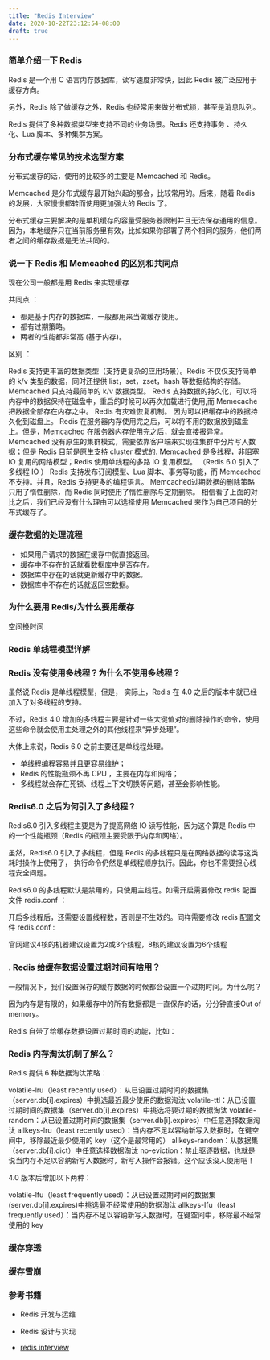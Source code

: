 ```yaml
---
title: "Redis Interview"
date: 2020-10-22T23:12:54+08:00
draft: true
---
```


### 简单介绍一下 Redis
Redis 是一个用 C 语言内存数据库，读写速度非常快，因此 Redis 被广泛应用于缓存方向。

另外，Redis 除了做缓存之外，Redis 也经常用来做分布式锁，甚至是消息队列。

Redis 提供了多种数据类型来支持不同的业务场景。Redis 还支持事务 、持久化、Lua 脚本、多种集群方案。

### 分布式缓存常见的技术选型方案

分布式缓存的话，使用的比较多的主要是 Memcached 和 Redis。

Memcached 是分布式缓存最开始兴起的那会，比较常用的。后来，随着 Redis 的发展，大家慢慢都转而使用更加强大的 Redis 了。

分布式缓存主要解决的是单机缓存的容量受服务器限制并且无法保存通用的信息。因为，本地缓存只在当前服务里有效，比如如果你部署了两个相同的服务，他们两者之间的缓存数据是无法共同的。

### 说一下 Redis 和 Memcached 的区别和共同点

现在公司一般都是用 Redis 来实现缓存

共同点 ：

- 都是基于内存的数据库，一般都用来当做缓存使用。
- 都有过期策略。
- 两者的性能都非常高 (基于内存)。

区别 ：

Redis 支持更丰富的数据类型（支持更复杂的应用场景）。Redis 不仅仅支持简单的 k/v 类型的数据，同时还提供 list，set，zset，hash 等数据结构的存储。Memcached 只支持最简单的 k/v 数据类型。
Redis 支持数据的持久化，可以将内存中的数据保持在磁盘中，重启的时候可以再次加载进行使用,而 Memecache 把数据全部存在内存之中。
Redis 有灾难恢复机制。 因为可以把缓存中的数据持久化到磁盘上。
Redis 在服务器内存使用完之后，可以将不用的数据放到磁盘上。但是，Memcached 在服务器内存使用完之后，就会直接报异常。
Memcached 没有原生的集群模式，需要依靠客户端来实现往集群中分片写入数据；但是 Redis 目前是原生支持 cluster 模式的.
Memcached 是多线程，非阻塞 IO 复用的网络模型；Redis 使用单线程的多路 IO 复用模型。 （Redis 6.0 引入了多线程 IO ）
Redis 支持发布订阅模型、Lua 脚本、事务等功能，而 Memcached 不支持。并且，Redis 支持更多的编程语言。
Memcached过期数据的删除策略只用了惰性删除，而 Redis 同时使用了惰性删除与定期删除。
相信看了上面的对比之后，我们已经没有什么理由可以选择使用 Memcached 来作为自己项目的分布式缓存了。

 ### 缓存数据的处理流程

- 如果用户请求的数据在缓存中就直接返回。
- 缓存中不存在的话就看数据库中是否存在。
- 数据库中存在的话就更新缓存中的数据。
- 数据库中不存在的话就返回空数据。

###  为什么要用 Redis/为什么要用缓存

空间换时间


### Redis 单线程模型详解


###  Redis 没有使用多线程？为什么不使用多线程？

虽然说 Redis 是单线程模型，但是， 实际上，Redis 在 4.0 之后的版本中就已经加入了对多线程的支持。

不过，Redis 4.0 增加的多线程主要是针对一些大键值对的删除操作的命令，使用这些命令就会使用主处理之外的其他线程来“异步处理”。

大体上来说，Redis 6.0 之前主要还是单线程处理。

- 单线程编程容易并且更容易维护；
- Redis 的性能瓶颈不再 CPU ，主要在内存和网络；
- 多线程就会存在死锁、线程上下文切换等问题，甚至会影响性能。

### Redis6.0 之后为何引入了多线程？

Redis6.0 引入多线程主要是为了提高网络 IO 读写性能，因为这个算是 Redis 中的一个性能瓶颈（Redis 的瓶颈主要受限于内存和网络）。

虽然，Redis6.0 引入了多线程，但是 Redis 的多线程只是在网络数据的读写这类耗时操作上使用了， 执行命令仍然是单线程顺序执行。因此，你也不需要担心线程安全问题。

Redis6.0 的多线程默认是禁用的，只使用主线程。如需开启需要修改 redis 配置文件 redis.conf ：

开启多线程后，还需要设置线程数，否则是不生效的。同样需要修改 redis 配置文件 redis.conf :



官网建议4核的机器建议设置为2或3个线程，8核的建议设置为6个线程


### . Redis 给缓存数据设置过期时间有啥用？

一般情况下，我们设置保存的缓存数据的时候都会设置一个过期时间。为什么呢？

因为内存是有限的，如果缓存中的所有数据都是一直保存的话，分分钟直接Out of memory。

Redis 自带了给缓存数据设置过期时间的功能，比如：

### Redis 内存淘汰机制了解么？

Redis 提供 6 种数据淘汰策略：

volatile-lru（least recently used）：从已设置过期时间的数据集（server.db[i].expires）中挑选最近最少使用的数据淘汰
volatile-ttl：从已设置过期时间的数据集（server.db[i].expires）中挑选将要过期的数据淘汰
volatile-random：从已设置过期时间的数据集（server.db[i].expires）中任意选择数据淘汰
allkeys-lru（least recently used）：当内存不足以容纳新写入数据时，在键空间中，移除最近最少使用的 key（这个是最常用的）
allkeys-random：从数据集（server.db[i].dict）中任意选择数据淘汰
no-eviction：禁止驱逐数据，也就是说当内存不足以容纳新写入数据时，新写入操作会报错。这个应该没人使用吧！

4.0 版本后增加以下两种：

volatile-lfu（least frequently used）：从已设置过期时间的数据集(server.db[i].expires)中挑选最不经常使用的数据淘汰
allkeys-lfu（least frequently used）：当内存不足以容纳新写入数据时，在键空间中，移除最不经常使用的 key

### 缓存穿透

### 缓存雪崩


### 参考书籍

- Redis 开发与运维

- Redis 设计与实现

- [redis interview](https://github.com/Snailclimb/JavaGuide/blob/master/docs/database/Redis/redis-all.md)